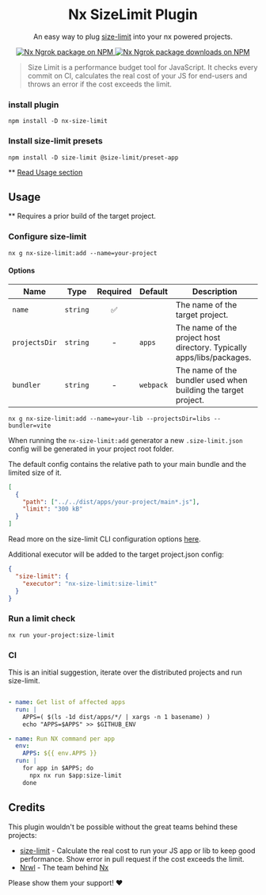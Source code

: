 
<div align="center">
<h1>  Nx SizeLimit Plugin </h1>
An easy way to plug 
<a href="https://github.com/ai/size-limit">size-limit</a>
into your nx powered projects.
  <p dir="auto">
    <a href="https://www.npmjs.org/package/nx-size-limit">
      <img src="https://img.shields.io/npm/v/nx-size-limit?style=flat" alt="Nx Ngrok package on NPM" />
    </a>
    <a href="https://www.npmjs.org/package/nx-size-limit">
      <img src="https://img.shields.io/npm/dm/nx-size-limit" alt="Nx Ngrok package downloads on NPM" aria-hidden="true" />
    </a>

[//]: # (    <a href="https://sonarcloud.io/summary/new_code?id=domjtalbot_nx-size-limit">)

[//]: # (      <img src="https://sonarcloud.io/api/project_badges/measure?project=domjtalbot_nx-size-limit&metric=alert_status" alt="SonarCloud Quality Gate Status" aria-hidden="true" />)

[//]: # (    </a>)
  </p>

</div>

> Size Limit is a performance budget tool for JavaScript. It checks every commit on CI, calculates the real cost of your JS for end-users and throws an error if the cost exceeds the limit.

### install plugin

```
npm install -D nx-size-limit
```

### Install size-limit presets

```
npm install -D size-limit @size-limit/preset-app
```

** [Read Usage section](https://github.com/ai/size-limit#usage)

## Usage
** Requires a prior build of the target project.

### Configure size-limit

```
nx g nx-size-limit:add --name=your-project
```

#### Options

| Name          | Type                           | Required | Default | Description                                                           |
|---------------|--------------------------------|:--------:|---------|-----------------------------------------------------------------------|
| `name`        | `string`                       |     ✅       |         | The name of the target project.                                         |
| `projectsDir` | `string`                       |    -     | `apps`  | The name of the project host directory. Typically apps/libs/packages. |
| `bundler`     | `string`                       |    -     |`webpack`| The name of the bundler used when building the target project.       |


```
nx g nx-size-limit:add --name=your-lib --projectsDir=libs --bundler=vite
```

When running the `nx-size-limit:add` generator a new `.size-limit.json` config will be generated in your project root folder.

The default config contains the relative path to your main bundle and the limited size of it.

```json
[
  {
    "path": ["../../dist/apps/your-project/main*.js"],
    "limit": "300 kB"
  }
]
```

Read more on the size-limit CLI configuration options [here](https://github.com/ai/size-limit#limits-config).

Additional executor will be added to the target project.json config:

```json
{
  "size-limit": {
    "executor": "nx-size-limit:size-limit"
  }
}
```
### Run a limit check
```
nx run your-project:size-limit
```

### CI
This is an initial suggestion, iterate over the distributed projects and run size-limit.

```yaml

- name: Get list of affected apps
  run: |
    APPS=( $(ls -1d dist/apps/*/ | xargs -n 1 basename) )
    echo "APPS=$APPS" >> $GITHUB_ENV

- name: Run NX command per app
  env:
    APPS: ${{ env.APPS }}
  run: |
    for app in $APPS; do
      npx nx run $app:size-limit
    done

```

## Credits

This plugin wouldn't be possible without the great teams behind these projects:

- [size-limit](https://github.com/ai/size-limit) - Calculate the real cost to run your JS app or lib to keep good performance. Show error in pull request if the cost exceeds the limit.
- [Nrwl](https://github.com/nrwl) - The team behind [Nx](https://github.com/nrwl/nx)

Please show them your support! ❤️
